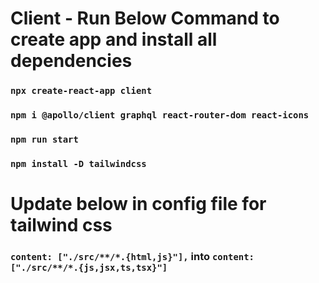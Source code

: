 # Client - Run Below Command to create app and install all dependencies

### `npx create-react-app client`

### `npm i @apollo/client graphql react-router-dom react-icons`

### `npm run start`

### `npm install -D tailwindcss`

# Update below in config file for tailwind css

### `content: ["./src/**/*.{html,js}"],` into `content: ["./src/**/*.{js,jsx,ts,tsx}"]`